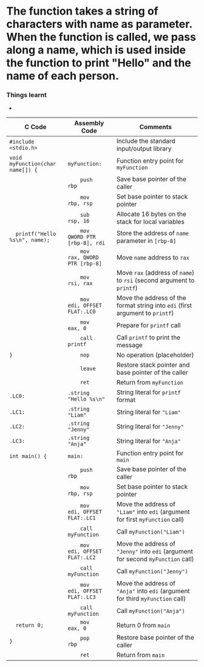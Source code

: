 # The function takes a string of characters with name as parameter. When the function is called, we pass along a name, which is used inside the function to print "Hello" and the name of each person.

### Things learnt
  - 

| C Code | Assembly Code | Comments |
|--------|----------------|----------|
| `#include <stdio.h>` | | Include the standard input/output library |
| `void myFunction(char name[]) {` | `myFunction:` | Function entry point for `myFunction` |
| | `    push    rbp` | Save base pointer of the caller |
| | `    mov     rbp, rsp` | Set base pointer to stack pointer |
| | `    sub     rsp, 16` | Allocate 16 bytes on the stack for local variables |
| `  printf("Hello %s\n", name);` | `    mov     QWORD PTR [rbp-8], rdi` | Store the address of `name` parameter in `[rbp-8]` |
| | `    mov     rax, QWORD PTR [rbp-8]` | Move `name` address to `rax` |
| | `    mov     rsi, rax` | Move `rax` (address of `name`) to `rsi` (second argument to `printf`) |
| | `    mov     edi, OFFSET FLAT:.LC0` | Move the address of the format string into `edi` (first argument to `printf`) |
| | `    mov     eax, 0` | Prepare for `printf` call |
| | `    call    printf` | Call `printf` to print the message |
| `}` | `    nop` | No operation (placeholder) |
| | `    leave` | Restore stack pointer and base pointer of the caller |
| | `    ret` | Return from `myFunction` |
| `.LC0:` | `.string "Hello %s\n"` | String literal for `printf` format |
| `.LC1:` | `.string "Liam"` | String literal for `"Liam"` |
| `.LC2:` | `.string "Jenny"` | String literal for `"Jenny"` |
| `.LC3:` | `.string "Anja"` | String literal for `"Anja"` |
| `int main() {` | `main:` | Function entry point for `main` |
| | `    push    rbp` | Save base pointer of the caller |
| | `    mov     rbp, rsp` | Set base pointer to stack pointer |
| | `    mov     edi, OFFSET FLAT:.LC1` | Move the address of `"Liam"` into `edi` (argument for first `myFunction` call) |
| | `    call    myFunction` | Call `myFunction("Liam")` |
| | `    mov     edi, OFFSET FLAT:.LC2` | Move the address of `"Jenny"` into `edi` (argument for second `myFunction` call) |
| | `    call    myFunction` | Call `myFunction("Jenny")` |
| | `    mov     edi, OFFSET FLAT:.LC3` | Move the address of `"Anja"` into `edi` (argument for third `myFunction` call) |
| | `    call    myFunction` | Call `myFunction("Anja")` |
| `  return 0;` | `    mov     eax, 0` | Return 0 from `main` |
| `}` | `    pop     rbp` | Restore base pointer of the caller |
| | `    ret` | Return from `main` |
